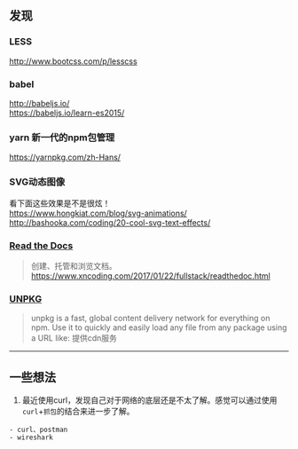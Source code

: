 ## 发现

### LESS
http://www.bootcss.com/p/lesscss

### babel 
http://babeljs.io/  
https://babeljs.io/learn-es2015/  

### yarn 新一代的npm包管理  
https://yarnpkg.com/zh-Hans/  

### SVG动态图像
看下面这些效果是不是很炫！  
https://www.hongkiat.com/blog/svg-animations/  
http://bashooka.com/coding/20-cool-svg-text-effects/  

### [Read the Docs](https://readthedocs.org/)
> 创建、托管和浏览文档。  
> https://www.xncoding.com/2017/01/22/fullstack/readthedoc.html

### [UNPKG](https://unpkg.com)
> unpkg is a fast, global content delivery network for everything on npm. Use it to quickly and easily load any file from any package using a URL like:
> 提供cdn服务

---
## 一些想法

1. 最近使用curl，发现自己对于网络的底层还是不太了解。感觉可以通过使用`curl`+`抓包`的结合来进一步了解。
```
- curl、postman  
- wireshark
```
